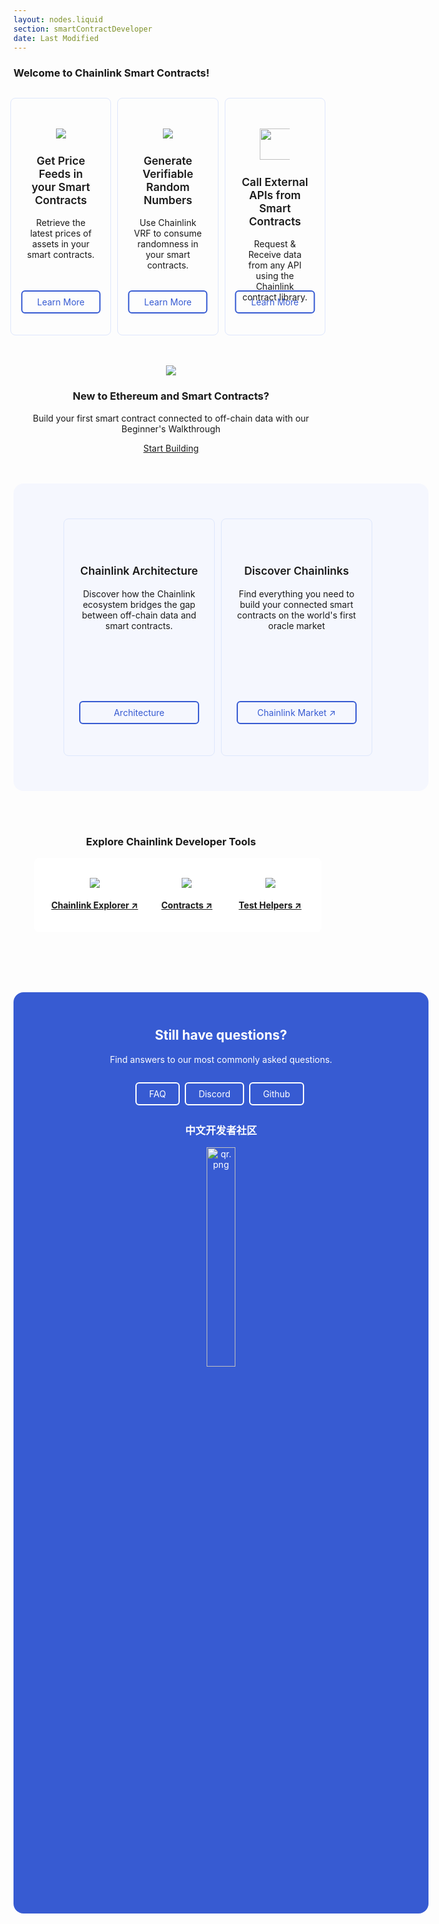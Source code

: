 ```yaml
---
layout: nodes.liquid
section: smartContractDeveloper
date: Last Modified
---
```


<div>
  <h3>Welcome to Chainlink Smart Contracts!</h3>
  <div class="markdown-body">
    <div class="row center cl-section cl-section--one">
      <div class="col-md-4 col-sm-12 col-xs-12">
        <div class="cl-featuredcard">
          <img
            src="https://uploads-ssl.webflow.com/5e444500cbc42eeb5198206f/5e7898724c71bddf6749df17_DeFi2.svg"
            class="cl-image-featured"
          />
          <h3>Get Price Feeds in your Smart Contracts</h3>
          <p>Retrieve the latest prices of assets in your smart contracts.</p>
          <a
            href="/docs/using-chainlink-reference-contracts"
            class="cl-button--ghost"
            >Learn More
          </a>
        </div>
      </div>
      <div class="col-md-4 col-sm-12 col-xs-12">
        <div class="cl-featuredcard">
          <img
            src="https://uploads-ssl.webflow.com/5e444500cbc42eeb5198206f/5e7898724c71bd62c149df16_Example.svg"
            class="cl-image-featured"
          />
          <h3>Generate Verifiable Random Numbers</h3>
          <p>
            Use Chainlink VRF to consume randomness in your smart contracts.
          </p>
          <a
            href="/docs/chainlink-vrf"
            class="cl-button--ghost"
            >Learn More
          </a>
        </div>
      </div>
      <div class="col-md-4 col-sm-12 col-xs-12">
        <div class="cl-featuredcard">
          <img
            src="https://uploads-ssl.webflow.com/5e444500cbc42eeb5198206f/5e7894ddbc6262c7a18da684_RequestSmall.svg"
            class="cl-image-featured"
            height="50"
          />
          <h3>Call External APIs from Smart Contracts</h3>
          <p>
            Request &amp; Receive data from any API using the Chainlink contract
            library.
          </p>
          <a
            href="/docs/request-and-receive-data"
            class="cl-button--ghost"
            >Learn More
          </a>
        </div>
      </div>
    </div>
    <div class="cl-section">
      <img
        src="https://uploads-ssl.webflow.com/5e444500cbc42eeb5198206f/5e789d70c115820a2354f2cc_ChainlinkProject.svg"
        class="cl-image-featured"
      />
      <h3>New to Ethereum and Smart Contracts?</h3>
      <p>
        Build your first smart contract connected to off-chain data with our
        Beginner's Walkthrough
      </p>
      <a
        href="/docs/beginners-tutorial"
        class="keychainify-checked"
        >Start Building</a
      >
    </div>
    <div class="cl-section">
      <div class="cl-box cl-box__lightblue">
        <div class="row">
          <div class="col-md-6 col-sm-12 col-xs-12">
            <div class="cl-featuredcard">
              <h3>Chainlink Architecture</h3>
              <p>
                Discover how the Chainlink ecosystem bridges the gap between
                off-chain data and smart contracts.
              </p>
              <a
                href="/docs/architecture-overview"
                class="cl-button--ghost"
                >Architecture</a
              >
            </div>
          </div>
          <div class="col-md-6 col-sm-12 col-xs-12">
            <div class="cl-featuredcard">
              <h3>Discover Chainlinks</h3>
              <p>
                Find everything you need to build your connected smart contracts
                on the world's first oracle market
              </p>
              <a
                href="https://market.link/"
                class="cl-button--ghost"
                target="_blank"
                >Chainlink Market ↗</a
              >
            </div>
          </div>
        </div>
      </div>
    </div>
    <div class="cl-section cl-section--tools">
      <h3>Explore Chainlink Developer Tools</h3>
      <div class="row center cl-section">
        <div class="col-md-4 col-sm-12 col-xs-12">
          <div class="cl-productcard">
            <a
              href="https://explorer.chain.link/"
              target="_blank"
              class="fill-div"
            >
              <img
                src="https://uploads-ssl.webflow.com/5e444500cbc42eeb5198206f/5e711676c0d8d9ee70422688_Explorer.svg"
                class="cl-image-featured"
              />
              <h4>Chainlink Explorer ↗</h3>
            </a>
          </div>
        </div>
        <div class="col-md-4 col-sm-12 col-xs-12">
          <div class="cl-productcard">
            <a
              href="https://www.npmjs.com/package/@chainlink/contracts"
              target="_blank"
              class="fill-div"
              ><img
                src="https://uploads-ssl.webflow.com/5e444500cbc42eeb5198206f/5e711675d22595473f1c0c20_Contract.svg"
                class="cl-image-featured"
              />
              <h4>Contracts ↗</h3>
            </a>
          </div>
        </div>
        <div class="col-md-4 col-sm-12 col-xs-12">
          <div class="cl-productcard">
            <a
              href="https://www.npmjs.com/package/@chainlink/test-helpers"
              target="_blank"
              class="fill-div"
              ><img
                src="https://uploads-ssl.webflow.com/5e444500cbc42eeb5198206f/5e7116765b27d4521f92bac6_Tester.svg"
                class="cl-image-featured"
              />
              <h4>Test Helpers ↗</h3>
            </a>
          </div>
        </div>
      </div>
    </div>
  </div>
  <div class="cl-box cl-box-blue">
    <h2 style="margin-top: 0px !important">Still have questions?</h2>
    <p>Find answers to our most commonly asked questions.</p>
    <div class="rowcenter" style="margin-top: 24px !important">
      <a
        href="/docs/faq"
        class="cl-button--ghost cl-button--ghost--white"
        >FAQ</a
      >
      <a
        href="https://discord.gg/2YHSAey"
        class="cl-button--ghost cl-button--ghost--white"
        >Discord</a
      >
      <a
        href="https://github.com/smartcontractkit/chainlink"
        class="cl-button--ghost cl-button--ghost--white"
        >Github</a
      >
    </div>
    <h3>中文开发者社区</h3>
    <img
      src="https://files.readme.io/f639125-qr.png"
      title="qr.png"
      height="auto"
      width="30%"
    />
  </div>
</div>


<style>
.row {
    display: flex;
    flex: 0 0 auto;
}
.center {
  align-items: center;
}
.cl-section {
    padding: 0 0 48px;
    justify-content: center;
      align-content: space-between;
}
.markdown-body .cl-section {
    padding: 0 0 48px;
    text-align: center;
}
.markdown-body img {
    box-sizing: content-box;
    display: inline-block;
    vertical-align: middle;
    max-width: 48px;
    margin-left: auto;
    margin-right: auto;
    border-style: none;
    outline: none !important;
}
.col-sm-12 {
    -ms-flex-preferred-size: 100%;
    flex-basis: 100%;
    max-width: 100%;
}
.col-md-4 {
    flex-basis: 32%;
    max-width: 32%;
    margin-right: 10px;
    box-sizing: border-box;
    -webkit-box-flex: 0;
    -ms-flex: 0 0 auto;
    flex: 0 0 auto;
}
.col-md-6 {
    -ms-flex-preferred-size: 48%;
    flex-basis: 48%;
    max-width: 48%;
    margin-right: 10px;
    box-sizing: border-box;
    -webkit-box-flex: 0;
    -ms-flex: 0 0 auto;
    flex: 0 0 auto;
}
.cl-section--one{
  margin-top: 30px;
}
/* feature-card */
.cl-featuredcard {
    -webkit-text-size-adjust: 100%;
    word-wrap: break-word;
    text-align: center;
    -webkit-box-direction: normal;
    padding: 24px;
    padding-bottom: 48px;
    padding-top: 48px;
    width: 100%;
    border-radius: 8px;
    border: 1px solid #dee7fc;
    position: relative;
    box-sizing: border-box;
    height: 380px;
}
.cl-featuredcard h3 {
    font-size: 1.25em;
    font-weight: 600;
}
.cl-featuredcard a.cl-button--ghost {
    display: inline-block;
    padding: 8px;
    padding-left: 20px;
    padding-right: 20px;
    border: 2px solid #375bd2;
    margin: .3em .3em .3em 0;
    border-radius: 6px;
    box-sizing: border-box;
    text-decoration: none!important;
    color: #375bd2;
    text-align: center;
    transition: all .2s;
    transform: translateX(-50%);
    bottom: 45px;
    position: absolute;
    width: 80%;
}
.cl-featuredcard a.cl-button--ghost:hover {
    color: #fff;
    background-color: #375bd2;
}
.cl-section--one .cl-featuredcard .cl-button--ghost {
    transform: translateX(-50%);
    bottom: 30px;
    position: absolute;
    width: 80%;
}
/* cl-box */
.cl-box {
    width: 100%;
    height: auto;
    margin-top: 0;
    text-align: center;
    padding: 56px 80px;
    border-radius: 16px;
}
.cl-box__lightblue {
    background-color: #f5f7fe;
}
.cl-box-blue {
    background-color: #375bd2;
    border-radius: 16px;
    color: #fff;
}
/* buttons */
.cl-button--ghost--white {
    border: 2px solid #fff;
    color: #fff;
    display: inline-block;
    padding: 8px;
    padding-left: 20px;
    padding-right: 20px;
    margin: .3em .3em .3em 0;
    border-radius: 6px;
    box-sizing: border-box;
    text-decoration: none!important;
    text-align: center;
    transition: all .2s;
}
.cl-button--ghost--white:hover {
    color: #375bd2;
    background-color: #fff;
}
/* productcard */
.cl-productcard {
    padding: 16px;
    padding-top: 32px;
    width: 100%;
    border-radius: 8px;
    border: 0 solid #dee7fc;
    background-color: #fff;
    transition: all .2s;
}
.cl-productcard:hover {
    background-color: #f5f7fe;
    cursor: pointer;
}
</style>

